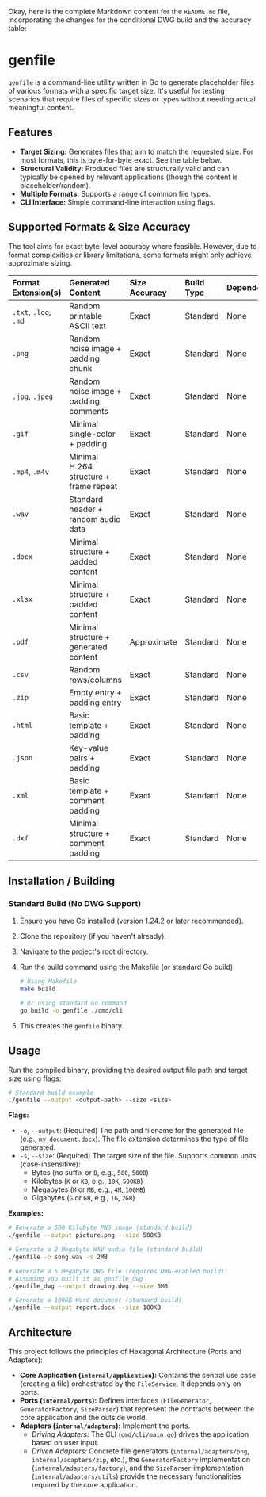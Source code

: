 Okay, here is the complete Markdown content for the `README.md` file, incorporating the changes for the conditional DWG build and the accuracy table:

# genfile

`genfile` is a command-line utility written in Go to generate placeholder files of various formats with a specific target size. It's useful for testing scenarios that require files of specific sizes or types without needing actual meaningful content.

## Features

- **Target Sizing:** Generates files that aim to match the requested size. For most formats, this is byte-for-byte exact. See the table below.
- **Structural Validity:** Produced files are structurally valid and can typically be opened by relevant applications (though the content is placeholder/random).
- **Multiple Formats:** Supports a range of common file types.
- **CLI Interface:** Simple command-line interaction using flags.

## Supported Formats & Size Accuracy

The tool aims for exact byte-level accuracy where feasible. However, due to format complexities or library limitations, some formats might only achieve approximate sizing.

| Format Extension(s)   | Generated Content                      | Size Accuracy | Build Type | Dependencies |
| :-------------------- | :------------------------------------- | :------------ | :--------- | :----------- |
| `.txt`, `.log`, `.md` | Random printable ASCII text            | Exact         | Standard   | None         |
| `.png`                | Random noise image + padding chunk     | Exact         | Standard   | None         |
| `.jpg`, `.jpeg`       | Random noise image + padding comments  | Exact         | Standard   | None         |
| `.gif`                | Minimal single-color + padding         | Exact         | Standard   | None         |
| `.mp4`, `.m4v`        | Minimal H.264 structure + frame repeat | Exact         | Standard   | None         |
| `.wav`                | Standard header + random audio data    | Exact         | Standard   | None         |
| `.docx`               | Minimal structure + padded content     | Exact         | Standard   | None         |
| `.xlsx`               | Minimal structure + padded content     | Exact         | Standard   | None         |
| `.pdf`                | Minimal structure + generated content  | Approximate   | Standard   | None         |
| `.csv`                | Random rows/columns                    | Exact         | Standard   | None         |
| `.zip`                | Empty entry + padding entry            | Exact         | Standard   | None         |
| `.html`               | Basic template + padding               | Exact         | Standard   | None         |
| `.json`               | Key-value pairs + padding              | Exact         | Standard   | None         |
| `.xml`                | Basic template + comment padding       | Exact         | Standard   | None         |
| `.dxf`                | Minimal structure + comment padding    | Exact         | Standard   | None         |

## Installation / Building

### Standard Build (No DWG Support)

1.  Ensure you have Go installed (version 1.24.2 or later recommended).
2.  Clone the repository (if you haven't already).
3.  Navigate to the project's root directory.
4.  Run the build command using the Makefile (or standard Go build):

    ```bash
    # Using Makefile
    make build

    # Or using standard Go command
    go build -o genfile ./cmd/cli
    ```

5.  This creates the `genfile` binary.

## Usage

Run the compiled binary, providing the desired output file path and target size using flags:

```bash
# Standard build example
./genfile --output <output-path> --size <size>
```

**Flags:**

- `-o`, `--output`: (Required) The path and filename for the generated file (e.g., `my_document.docx`). The file extension determines the type of file generated.
- `-s`, `--size`: (Required) The target size of the file. Supports common units (case-insensitive):
  - Bytes (no suffix or `B`, e.g., `500`, `500B`)
  - Kilobytes (`K` or `KB`, e.g., `10K`, `500KB`)
  - Megabytes (`M` or `MB`, e.g., `4M`, `100MB`)
  - Gigabytes (`G` or `GB`, e.g., `1G`, `2GB`)

**Examples:**

```bash
# Generate a 500 Kilobyte PNG image (standard build)
./genfile --output picture.png --size 500KB

# Generate a 2 Megabyte WAV audio file (standard build)
./genfile -o song.wav -s 2MB

# Generate a 5 Megabyte DWG file (requires DWG-enabled build)
# Assuming you built it as genfile_dwg
./genfile_dwg --output drawing.dwg --size 5MB

# Generate a 100KB Word document (standard build)
./genfile --output report.docx --size 100KB
```

## Architecture

This project follows the principles of Hexagonal Architecture (Ports and Adapters):

- **Core Application (`internal/application`):** Contains the central use case (creating a file) orchestrated by the `FileService`. It depends only on ports.
- **Ports (`internal/ports`):** Defines interfaces (`FileGenerator`, `GeneratorFactory`, `SizeParser`) that represent the contracts between the core application and the outside world.
- **Adapters (`internal/adapters`):** Implement the ports.
  - _Driving Adapters:_ The CLI (`cmd/cli/main.go`) drives the application based on user input.
  - _Driven Adapters:_ Concrete file generators (`internal/adapters/png`, `internal/adapters/zip`, etc.), the `GeneratorFactory` implementation (`internal/adapters/factory`), and the `SizeParser` implementation (`internal/adapters/utils`) provide the necessary functionalities required by the core application.
